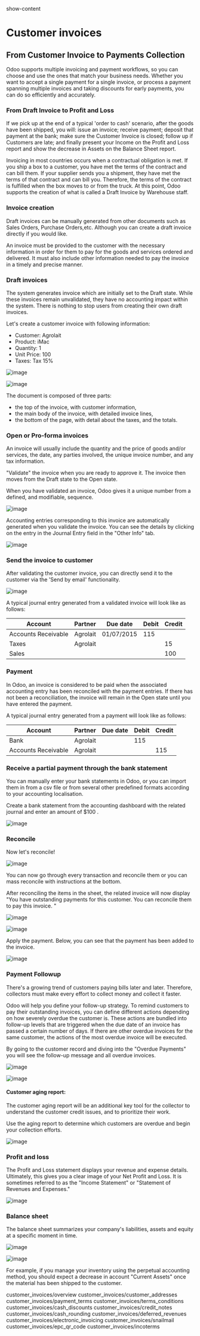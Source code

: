 show-content  

# Customer invoices

## From Customer Invoice to Payments Collection

Odoo supports multiple invoicing and payment workflows, so you can
choose and use the ones that match your business needs. Whether you want
to accept a single payment for a single invoice, or process a payment
spanning multiple invoices and taking discounts for early payments, you
can do so efficiently and accurately.

### From Draft Invoice to Profit and Loss

If we pick up at the end of a typical 'order to cash' scenario, after
the goods have been shipped, you will: issue an invoice; receive
payment; deposit that payment at the bank; make sure the Customer
Invoice is closed; follow up if Customers are late; and finally present
your Income on the Profit and Loss report and show the decrease in
Assets on the Balance Sheet report.

Invoicing in most countries occurs when a contractual obligation is met.
If you ship a box to a customer, you have met the terms of the contract
and can bill them. If your supplier sends you a shipment, they have met
the terms of that contract and can bill you. Therefore, the terms of the
contract is fulfilled when the box moves to or from the truck. At this
point, Odoo supports the creation of what is called a Draft Invoice by
Warehouse staff.

### Invoice creation

Draft invoices can be manually generated from other documents such as
Sales Orders, Purchase Orders,etc. Although you can create a draft
invoice directly if you would like.

An invoice must be provided to the customer with the necessary
information in order for them to pay for the goods and services ordered
and delivered. It must also include other information needed to pay the
invoice in a timely and precise manner.

### Draft invoices

The system generates invoice which are initially set to the Draft state.
While these invoices remain unvalidated, they have no accounting impact
within the system. There is nothing to stop users from creating their
own draft invoices.

Let's create a customer invoice with following information:

- Customer: Agrolait
- Product: iMac
- Quantity: 1
- Unit Price: 100
- Taxes: Tax 15%

![image](customer_invoices/invoice01.png)

![image](customer_invoices/invoice02.png)

The document is composed of three parts:

- the top of the invoice, with customer information,
- the main body of the invoice, with detailed invoice lines,
- the bottom of the page, with detail about the taxes, and the totals.

### Open or Pro-forma invoices

An invoice will usually include the quantity and the price of goods
and/or services, the date, any parties involved, the unique invoice
number, and any tax information.

"Validate" the invoice when you are ready to approve it. The invoice
then moves from the Draft state to the Open state.

When you have validated an invoice, Odoo gives it a unique number from a
defined, and modifiable, sequence.

![image](customer_invoices/invoice03.png)

Accounting entries corresponding to this invoice are automatically
generated when you validate the invoice. You can see the details by
clicking on the entry in the Journal Entry field in the "Other Info"
tab.

![image](customer_invoices/invoice04.png)

### Send the invoice to customer

After validating the customer invoice, you can directly send it to the
customer via the 'Send by email' functionality.

![image](customer_invoices/invoice05.png)

A typical journal entry generated from a validated invoice will look
like as follows:

| **Account**         | **Partner** | **Due date** | **Debit** | **Credit** |
|---------------------|-------------|--------------|-----------|------------|
| Accounts Receivable | Agrolait    | 01/07/2015   | 115       |            |
| Taxes               | Agrolait    |              |           | 15         |
| Sales               |             |              |           | 100        |

### Payment

In Odoo, an invoice is considered to be paid when the associated
accounting entry has been reconciled with the payment entries. If there
has not been a reconciliation, the invoice will remain in the Open state
until you have entered the payment.

A typical journal entry generated from a payment will look like as
follows:

| **Account**         | **Partner** | **Due date** | **Debit** | **Credit** |
|---------------------|-------------|--------------|-----------|------------|
| Bank                | Agrolait    |              | 115       |            |
| Accounts Receivable | Agrolait    |              |           | 115        |

### Receive a partial payment through the bank statement

You can manually enter your bank statements in Odoo, or you can import
them in from a csv file or from several other predefined formats
according to your accounting localisation.

Create a bank statement from the accounting dashboard with the related
journal and enter an amount of \$100 .

![image](customer_invoices/invoice06.png)

### Reconcile

Now let's reconcile!

![image](customer_invoices/invoice07.png)

You can now go through every transaction and reconcile them or you can
mass reconcile with instructions at the bottom.

After reconciling the items in the sheet, the related invoice will now
display "You have outstanding payments for this customer. You can
reconcile them to pay this invoice. "

![image](customer_invoices/invoice08.png)

![image](customer_invoices/invoice09.png)

Apply the payment. Below, you can see that the payment has been added to
the invoice.

![image](customer_invoices/invoice10.png)

### Payment Followup

There's a growing trend of customers paying bills later and later.
Therefore, collectors must make every effort to collect money and
collect it faster.

Odoo will help you define your follow-up strategy. To remind customers
to pay their outstanding invoices, you can define different actions
depending on how severely overdue the customer is. These actions are
bundled into follow-up levels that are triggered when the due date of an
invoice has passed a certain number of days. If there are other overdue
invoices for the same customer, the actions of the most overdue invoice
will be executed.

By going to the customer record and diving into the "Overdue Payments"
you will see the follow-up message and all overdue invoices.

![image](customer_invoices/invoice11.png)

![image](customer_invoices/invoice12.png)

#### Customer aging report:

The customer aging report will be an additional key tool for the
collector to understand the customer credit issues, and to prioritize
their work.

Use the aging report to determine which customers are overdue and begin
your collection efforts.

![image](customer_invoices/invoice13.png)

### Profit and loss

The Profit and Loss statement displays your revenue and expense details.
Ultimately, this gives you a clear image of your Net Profit and Loss. It
is sometimes referred to as the "Income Statement" or "Statement of
Revenues and Expenses."

![image](customer_invoices/invoice14.png)

### Balance sheet

The balance sheet summarizes your company's liabilities, assets and
equity at a specific moment in time.

![image](customer_invoices/invoice15.png)

![image](customer_invoices/invoice16.png)

For example, if you manage your inventory using the perpetual accounting
method, you should expect a decrease in account "Current Assets" once
the material has been shipped to the customer.

<div class="toctree" titlesonly="">

customer_invoices/overview customer_invoices/customer_addresses
customer_invoices/payment_terms customer_invoices/terms_conditions
customer_invoices/cash_discounts customer_invoices/credit_notes
customer_invoices/cash_rounding customer_invoices/deferred_revenues
customer_invoices/electronic_invoicing customer_invoices/snailmail
customer_invoices/epc_qr_code customer_invoices/incoterms

</div>
